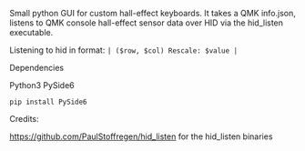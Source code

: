 Small python GUI for custom hall-effect keyboards. It takes a QMK info.json, listens to QMK console hall-effect sensor data over HID via the hid_listen executable.

Listening to hid in format:
```| ($row, $col) Rescale: $value |```

Dependencies

Python3
PySide6

```pip install PySide6```

Credits:

https://github.com/PaulStoffregen/hid_listen for the hid_listen binaries 